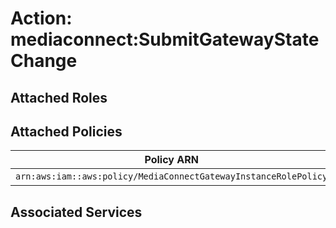 # Action: mediaconnect:SubmitGatewayStateChange

## Attached Roles

## Attached Policies

| Policy ARN | Policy Name |
|------------|-------------|
| `arn:aws:iam::aws:policy/MediaConnectGatewayInstanceRolePolicy` | [MediaConnectGatewayInstanceRolePolicy](../policies.md#mediaconnectgatewayinstancerolepolicy) |

## Associated Services

